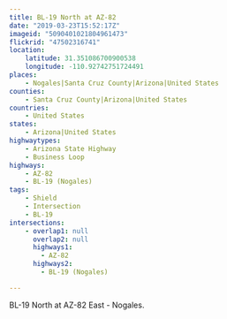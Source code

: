 ```yaml
---
title: BL-19 North at AZ-82
date: "2019-03-23T15:52:17Z"
imageid: "5090401021804961473"
flickrid: "47502316741"
location:
    latitude: 31.351086700900538
    longitude: -110.92742751724491
places:
    - Nogales|Santa Cruz County|Arizona|United States
counties:
    - Santa Cruz County|Arizona|United States
countries:
    - United States
states:
    - Arizona|United States
highwaytypes:
    - Arizona State Highway
    - Business Loop
highways:
    - AZ-82
    - BL-19 (Nogales)
tags:
    - Shield
    - Intersection
    - BL-19
intersections:
    - overlap1: null
      overlap2: null
      highways1:
        - AZ-82
      highways2:
        - BL-19 (Nogales)

---
```

BL-19 North at AZ-82 East - Nogales.